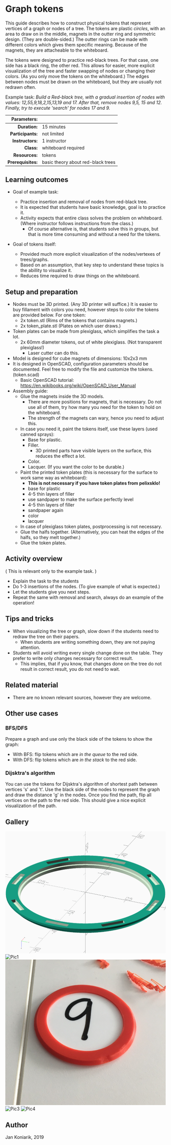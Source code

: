 # Graph tokens

This guide describes how to construct physical tokens that represent vertices of a graph or nodes of a tree.
The tokens are plastic _circles_, with an area to draw on in the middle, magnets in the outter ring and symmetric design. (They are double-sided.)
The outter rings can be made with different colors which gives them specific meaning.
Because of the magnets, they are attacheable to the whiteboard.

The tokens were designed to practice red-black trees.
For that case, one side has a black ring, the other red.
This allows for easier, more explicit visualization of the tree and faster swapping of nodes or changing their colors. (As you only move the tokens on the whiteboard.)
The edges between nodes must be drawn on the whiteboard, but they are usually not redrawn often.

Example task:
_Build a Red-black tree, with a gradual insertion of nodes with values: 12,55,9,18,2,15,13,19 and 17. After that, remove nodes 9,5, 15 and 12. Finally, try to execute 'search' for nodes 17 and 9._

| Parameters:        |                                     |
| -----------------: | :---------------------------------- |
| **Duration:**      | 15 minutes                          |
| **Participants:**  | not limited                         |
| **Instructors:**   | 1 instructor                        |
| **Class:**         | whiteboard required                 |
| **Resources:**     | tokens                              |
| **Prerequisites:** | basic theory about red-black trees  |

## Learning outcomes

* Goal of example task:
    * Practice insertion and removal of nodes from red-black tree.
    * It is expected that students have basic knowledge, goal is to practice it.
    * Activity expects that entire class solves the problem on whiteboard. (Where instructor follows instructions from the class.)
        * Of course alternative is, that students solve this in groups, but that is more time consuming and without a need for the tokens.

* Goal of tokens itself:
    * Provided much more explicit visualization of the nodes/vertexes of trees/graphs.
    * Based on an assumption, that key step to understand these topics is the abillity to visualize it.
    * Reduces time required to draw things on the whiteboard.

## Setup and preparation

* Nodes must be 3D printed. (Any 3D printer will suffice.) It is easier to buy fillament with colors you need, however steps to color the tokens are provided below. For one token:
    * 2x token.stl (Rims of the tokens that contains magnets.)
    * 2x token_plate.stl (Plates on which user draws.)
* Token plates can be made from plexiglass, which simplifies the task a lot.
    * 2x 60mm diameter tokens, out of white plexiglass. (Not transparent plexiglass!)
        * Laser cutter can do this.
* Model is designed for cube magnets of dimensions: 10x2x3 mm
* It is designed in OpenSCAD, configuration parameters should be documented. Feel free to modify the file and customize the tokens. (token.scad)
    * Basic OpenSCAD tutorial: <https://en.wikibooks.org/wiki/OpenSCAD_User_Manual>
* Assembly guide:
    * Glue the magnets inside the 3D models.
        * There are more positions for magnets, that is necessary. Do not use all of them, try how many you need for the token to hold on the whiteboard.
        * The strength of the magnets can wary, hence you need to adjust this.
    * In case you need it, paint the tokens itself, use these layers (used canned sprays):
        * Base for plastic.
        * Filler.
            * 3D printed parts have visible layers on the surface, this reduces the effect a lot.
        * Color.
        * Lacquer. (If you want the color to be durable.)
    * Paint the printed token plates (this is necessary for the surface to work same way as whiteboard):
        * **This is not necessary if you have token plates from pelixsklo!**
        * base for plastic
        * 4-5 thin layers of filler
        * use sandpaper to make the surface perfectly level
        * 4-5 thin layers of filler
        * sandpaper again
        * color
        * lacquer 
    * In case of plexiglass token plates, postprocessing is not necessary.
    * Glue the halfs together. (Alternatively, you can heat the edges of the halfs, so they melt together.)
    * Glue the token plates.

## Activity overview
( This is relevant only to the example task. )

* Explain the task to the students
* Do 1-3 insertions of the nodes. (To give example of what is expected.)
* Let the students give you next steps.
* Repeat the same with removal and search, always do an example of the operation!

## Tips and tricks

* When visualizing the tree or graph, slow down if the students need to redraw the tree on their papers.
    * When students are writing something down, they are not paying attention.
* Students will avoid writing every single change done on the table. They prefer to write only changes necessary for correct result.
    * This implies, that if you know, that changes done on the tree do not result in correct result, you do not need to wait. 

## Related material

* There are no known relevant sources, however they are welcome.

## Other use cases

### BFS/DFS

Prepare a graph and use only the black side of the tokens to show the graph:

* With BFS: flip tokens which are _in the queue_ to the red side.
* With DFS: flip tokens which are _in the stack_ to the red side.

### Dijsktra's algorithm

You can use the tokens for Dijsktra's algorithm of shortest path between vertices 's' and 't'.
Use the black side of the nodes to represent the graph and draw the distance 'g' in the nodes.
Once you find the path, flip all vertices on the path to the red side.
This should give a nice explicit visualization of the path.

## Gallery

![Render of token](token.png?raw=true)
![Pic1](pics/token-construction.JPG?raw=true)
![Pic2](pics/token-red.JPG?raw=true)
![Pic3](pics/token-black.JPG?raw=true)
![Pic4](pics/token-marked.JPG?raw=true)

## Author

Jan Koniarik, 2019
